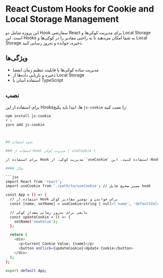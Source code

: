 # React Custom Hooks for Cookie and Local Storage Management

این پروژه شامل دو Hook سفارشی React برای مدیریت کوکی‌ها و Local Storage است. این Hooks به شما امکان می‌دهند تا به راحتی مقادیر را در کوکی‌ها و Local Storage ذخیره، خوانده و به‌روز رسانی کنید.

## ویژگی‌ها

- مدیریت ساده کوکی‌ها با قابلیت تنظیم زمان انقضا
- ذخیره و بازیابی داده‌ها از Local Storage
- استفاده آسان با TypeScript

## نصب

برای استفاده از این Hooks‌ها، ابتدا باید پکیج `js-cookie` را نصب کنید:

```bash
npm install js-cookie
# یا
yarn add js-cookie



## نحوه استفاده

### استفاده از Hook مدیریت کوکی (`useCookie`)

برای استفاده از Hook مدیریت کوکی، از `useCookie` استفاده کنید. این Hook برای خواندن و نوشتن مقادیر کوکی‌ها کاربرد دارد و می‌توانید زمان انقضای کوکی را نیز تنظیم کنید.

#### مثال

```jsx
import React from 'react';
import useCookie from './path/to/useCookie'; // مسیر صحیح فایل hook

const App = () => {
  // استفاده از Hook برای خواندن و نوشتن مقادیر کوکی
  const [name, setName] = useCookie<string | null>('name', 'defaultValue', 7);

  // تابعی برای به‌روز رسانی مقدار کوکی
  const updateCookie = () => {
    setName('newValue');
  };

  return (
    <div>
      <p>Current Cookie Value: {name}</p>
      <button onClick={updateCookie}>Update Cookie</button>
    </div>
  );
};

export default App;
